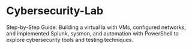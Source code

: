 # Cybersecurity-Lab
Step-by-Step Guide: Building a virtual la with VMs, configured networks, and implemented Splunk, sysmon, and automation with PowerShell to explore cybersecurity tools and testing techniques.
